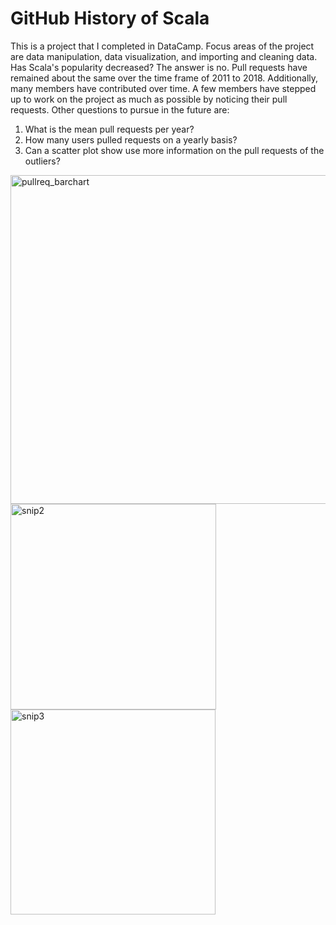 # GitHub History of Scala
This is a project that I completed in DataCamp. Focus areas of the project are data manipulation, data visualization, and importing and cleaning data. Has Scala's popularity decreased? The answer is no. Pull requests have remained about the same over the time frame of 2011 to 2018. Additionally, many members have contributed over time. A few members have stepped up to work on the project as much as possible by noticing their pull requests. Other questions to pursue in the future are:
<ol>
<li>What is the mean pull requests per year?</li>
<li>How many users pulled requests on a yearly basis?</li>
<li>Can a scatter plot show use more information on the pull requests of the outliers?</li>
</ol>
<img width="526" alt="pullreq_barchart" src="https://user-images.githubusercontent.com/101160575/176920203-9a313427-29af-483e-a111-b500ee43d059.png">
<img width="329" alt="snip2" src="https://user-images.githubusercontent.com/101160575/179429392-543aaf19-dadb-4a6b-bb47-f90554d73afd.png">
<img width="328" alt="snip3" src="https://user-images.githubusercontent.com/101160575/179429394-9c290c56-7ae6-4ee8-a114-336367bd384f.png">
